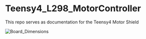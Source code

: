 # Teensy4_L298_MotorController
This repo serves as documentation for the Teensy4 Motor Shield

![Board_Dimensions](https://user-images.githubusercontent.com/26233185/141202799-c8fdb869-865a-4dba-a2c7-790d3b03d4e7.JPG)
